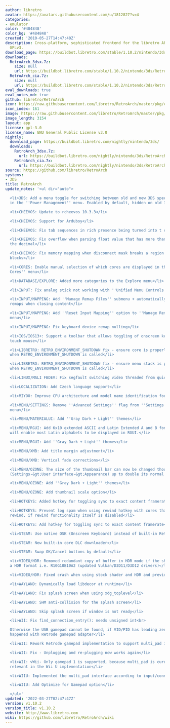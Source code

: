 ```yaml
---
author: libretro
avatar: https://avatars.githubusercontent.com/u/1812827?v=4
categories:
- emulator
color: '#484848'
color_bg: '#484848'
created: '2010-05-27T14:47:40Z'
description: Cross-platform, sophisticated frontend for the libretro API. Licensed
  GPLv3.
download_page: https://buildbot.libretro.com/stable/1.10.2/nintendo/3ds
downloads:
  RetroArch_3dsx.7z:
    size: null
    url: https://buildbot.libretro.com/stable/1.10.2/nintendo/3ds/RetroArch_3dsx.7z
  RetroArch_cia.7z:
    size: null
    url: https://buildbot.libretro.com/stable/1.10.2/nintendo/3ds/RetroArch_cia.7z
eval_downloads: true
eval_notes_md: true
github: libretro/RetroArch
icon: https://raw.githubusercontent.com/libretro/RetroArch/master/pkg/ctr/assets/default.png
icon_index: 161
image: https://raw.githubusercontent.com/libretro/RetroArch/master/pkg/ctr/assets/libretro_banner.png
image_length: 3154
layout: app
license: gpl-3.0
license_name: GNU General Public License v3.0
nightly:
  download_page: https://buildbot.libretro.com/nightly/nintendo/3ds/
  downloads:
    RetroArch_3dsx.7z:
      url: https://buildbot.libretro.com/nightly/nintendo/3ds/RetroArch_3dsx.7z
    RetroArch_cia.7x:
      url: https://buildbot.libretro.com/nightly/nintendo/3ds/RetroArch_cia.7z
source: https://github.com/libretro/RetroArch
systems:
- 3DS
title: RetroArch
update_notes: '<ul dir="auto">

  <li>3DS: Add a menu toggle for switching between old and new 3DS speeds, located
  in the ''Power Management'' menu. Enabled by default, hidden on old 3DS devices.</li>

  <li>CHEEVOS: Update to rcheevos 10.3.3</li>

  <li>CHEEVOS: Support for Arduboy</li>

  <li>CHEEVOS: Fix tab sequences in rich presence being turned into t character</li>

  <li>CHEEVOS: Fix overflow when parsing float value that has more than 9 digits after
  the decimal</li>

  <li>CHEEVOS: Fix memory mapping when disconnect mask breaks a region into multiple
  blocks</li>

  <li>CORES: Enable manual selection of which cores are displayed in the ''Standalone
  Cores'' menu</li>

  <li>DATABASE/EXPLORE: Added more categories to the Explore menu</li>

  <li>INPUT: Fix analog stick not working with ''Unified Menu Controls''</li>

  <li>INPUT/MAPPING: Add ''Manage Remap Files'' submenu + automatically save input
  remaps when closing content</li>

  <li>INPUT/MAPPING: Add ''Reset Input Mapping'' option to ''Manage Remap Files''
  menu</li>

  <li>INPUT/MAPPING: Fix keyboard device remap nulling</li>

  <li>IOS/IOS13+: Support a toolbar that allows toggling of onscreen keyboard and
  touch mouse</li>

  <li>LIBRETRO: RETRO_ENVIRONMENT_SHUTDOWN fix - ensure core is properly unloaded
  when RETRO_ENVIRONMENT_SHUTDOWN is called</li>

  <li>LIBRETRO: RETRO_ENVIRONMENT_SHUTDOWN fix - ensure menu stack is properly flushed
  when RETRO_ENVIRONMENT_SHUTDOWN is called</li>

  <li>LINUX/MALI FBDEV: Fix segfault switching video threaded from quickmenu</li>

  <li>LOCALIZATION: Add Czech language support</li>

  <li>MIYOO: Improve CPU architecture and model name identification for Miyoo</li>

  <li>MENU/SETTINGS: Remove ''Advanced Settings'' flag from ''Settings &gt; Core''
  menu</li>

  <li>MENU/MATERIALUI: Add ''Gray Dark + Light'' themes</li>

  <li>MENU/RGUI: Add 6x10 extended ASCII and Latin Extended A and B fonts.  These
  will enable most Latin alphabets to be displayed in RGUI.</li>

  <li>MENU/RGUI: Add ''Gray Dark + Light'' themes</li>

  <li>MENU/XMB: Add title margin adjustment</li>

  <li>MENU/XMB: Vertical fade corrections</li>

  <li>MENU/OZONE: The size of the thumbnail bar can now be changed though a new option
  (Settings-&gt;User interface-&gt;Appearance) up to double its normal size.</li>

  <li>MENU/OZONE: Add ''Gray Dark + Light'' themes</li>

  <li>MENU/OZONE: Add thumbnail scale option</li>

  <li>HOTKEYS: Added hotkey for toggling sync to exact content framerate</li>

  <li>HOTKEYS: Prevent log spam when using rewind hotkey with cores that don''t support
  rewind, if rewind functionality itself is disabled</li>

  <li>HOTKEYS: Add hotkey for toggling sync to exact content framerate</li>

  <li>STEAM: Use native OSK (Onscreen Keyboard) instead of built-in RetroArch version</li>

  <li>STEAM: New built-in core DLC downloader</li>

  <li>STEAM: Swap OK/Cancel buttons by default</li>

  <li>VIDEO/HDR: Removed redundant copy of buffer in HDR mode if the shader has already
  a HDR format i.e. R10G10B10A2 (updated Vulkan/D3D11/D3D12 drivers)</li>

  <li>VIDEO/HDR: Fixed crash when using stock shader and HDR and previous optimisation</li>

  <li>WAYLAND: Dynamically load libdecor at runtime</li>

  <li>WAYLAND: Fix splash screen when using xdg_toplevel</li>

  <li>WAYLAND: SHM anti-collision for the splash screen</li>

  <li>WAYLAND: Skip splash screen if window is not ready</li>

  <li>WII: Fix find_connection_entry(): needs unsigned int<br>

  Otherwise the USB gamepad cannot be found, if VID/PID has leading zero. This issue
  happened with Retrode gamepad adapter</li>

  <li>WII: Rework Retrode gamepad implementation to support multi_pad interface</li>

  <li>WII: Fix - Unplugging and re-plugging now works again</li>

  <li>WII: vWii- Only gamepad 1 is supported, because multi_pad is currently only
  relevant in the Wii U implementation</li>

  <li>WIIU: Implemented the multi_pad interface according to input/connect/connect_wiiugca.c</li>

  <li>WIIU: Add Optimize for Gamepad option</li>

  </ul>'
updated: '2022-03-27T02:47:47Z'
version: v1.10.2
version_title: v1.10.2
website: http://www.libretro.com
wiki: https://github.com/libretro/RetroArch/wiki
---
```

